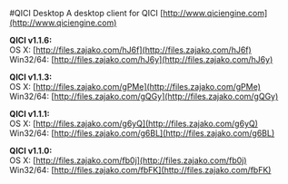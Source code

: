 #QICI Desktop
A desktop client for QICI [http://www.qiciengine.com](http://www.qiciengine.com)


**QICI v1.1.6:**  
OS X: 		[http://files.zajako.com/hJ6f](http://files.zajako.com/hJ6f)  
Win32/64:	[http://files.zajako.com/hJ6y](http://files.zajako.com/hJ6y)

**QICI v1.1.3:**  
OS X: 		[http://files.zajako.com/gPMe](http://files.zajako.com/gPMe)  
Win32/64:	[http://files.zajako.com/gQGy](http://files.zajako.com/gQGy)

**QICI v1.1.1:**  
OS X: 		[http://files.zajako.com/g6yQ](http://files.zajako.com/g6yQ)  
Win32/64:	[http://files.zajako.com/g6BL](http://files.zajako.com/g6BL)

**QICI v1.1.0:**  
OS X:		[http://files.zajako.com/fb0j](http://files.zajako.com/fb0j)  
Win32/64:	[http://files.zajako.com/fbFK](http://files.zajako.com/fbFK)
